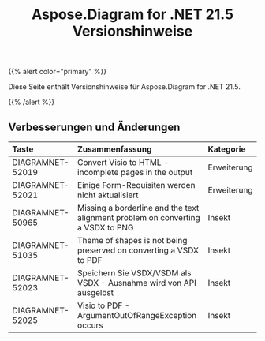 ﻿---
title: Aspose.Diagram for .NET 21.5 Versionshinweise
type: docs
weight: 8
url: /de/net/aspose-diagram-for-net-21-5-release-notes/
---
{{% alert color="primary" %}} 

Diese Seite enthält Versionshinweise für Aspose.Diagram for .NET 21.5.

{{% /alert %}} 
## **Verbesserungen und Änderungen**

|**Taste**|**Zusammenfassung**|**Kategorie**|
|:- |:- |:- |
|DIAGRAMNET-52019|Convert Visio to HTML - incomplete pages in the output|Erweiterung|
|DIAGRAMNET-52021|Einige Form-Requisiten werden nicht aktualisiert|Erweiterung|
|DIAGRAMNET-50965|Missing a borderline and the text alignment problem on converting a VSDX to PNG|Insekt|
|DIAGRAMNET-51035|Theme of shapes is not being preserved on converting a VSDX to PDF|Insekt|
|DIAGRAMNET-52023|Speichern Sie VSDX/VSDM als VSDX - Ausnahme wird von API ausgelöst|Insekt|
|DIAGRAMNET-52025|Visio to PDF - ArgumentOutOfRangeException occurs|Insekt|




